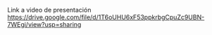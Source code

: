 Link a video de presentación
https://drive.google.com/file/d/1T6oUHU6xF53ppkrbgCpuZc9UBN-7WEgi/view?usp=sharing
